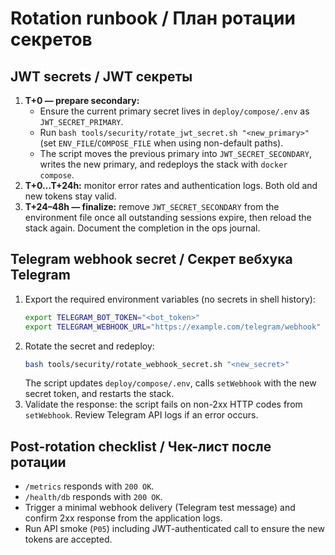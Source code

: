 # Rotation runbook / План ротации секретов

## JWT secrets / JWT секреты
1. **T+0 — prepare secondary:**
   - Ensure the current primary secret lives in `deploy/compose/.env` as `JWT_SECRET_PRIMARY`.
   - Run `bash tools/security/rotate_jwt_secret.sh "<new_primary>"` (set `ENV_FILE`/`COMPOSE_FILE` when using non-default paths).
   - The script moves the previous primary into `JWT_SECRET_SECONDARY`, writes the new primary, and redeploys the stack with `docker compose`.
2. **T+0…T+24h:** monitor error rates and authentication logs. Both old and new tokens stay valid.
3. **T+24–48h — finalize:** remove `JWT_SECRET_SECONDARY` from the environment file once all outstanding sessions expire, then reload the stack again. Document the completion in the ops journal.

## Telegram webhook secret / Секрет вебхука Telegram
1. Export the required environment variables (no secrets in shell history):
   ```bash
   export TELEGRAM_BOT_TOKEN="<bot_token>"
   export TELEGRAM_WEBHOOK_URL="https://example.com/telegram/webhook"
   ```
2. Rotate the secret and redeploy:
   ```bash
   bash tools/security/rotate_webhook_secret.sh "<new_secret>"
   ```
   The script updates `deploy/compose/.env`, calls `setWebhook` with the new secret token, and restarts the stack.
3. Validate the response: the script fails on non-2xx HTTP codes from `setWebhook`. Review Telegram API logs if an error occurs.

## Post-rotation checklist / Чек-лист после ротации
- `/metrics` responds with `200 OK`.
- `/health/db` responds with `200 OK`.
- Trigger a minimal webhook delivery (Telegram test message) and confirm 2xx response from the application logs.
- Run API smoke (`P05`) including JWT-authenticated call to ensure the new tokens are accepted.
